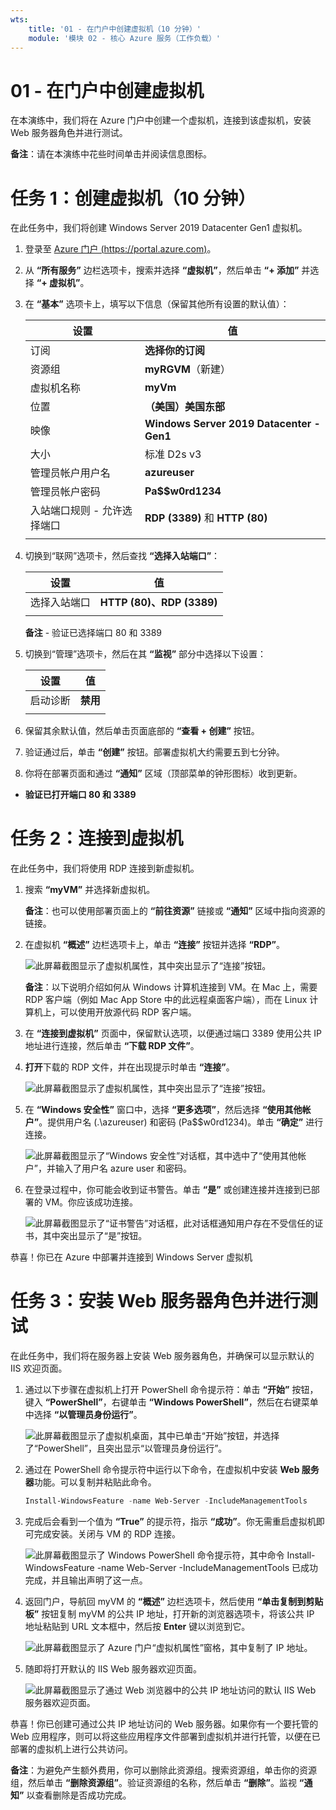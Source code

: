 ```yaml
---
wts:
    title: '01 - 在门户中创建虚拟机（10 分钟）'
    module: '模块 02 - 核心 Azure 服务（工作负载）'
---
```

# 01 - 在门户中创建虚拟机

在本演练中，我们将在 Azure 门户中创建一个虚拟机，连接到该虚拟机，安装 Web 服务器角色并进行测试。 

**备注**：请在本演练中花些时间单击并阅读信息图标。 

# 任务 1：创建虚拟机（10 分钟）

在此任务中，我们将创建 Windows Server 2019 Datacenter Gen1 虚拟机。 

1. 登录至 [Azure 门户 (https://portal.azure.com)](https://portal.azure.com?azure-portal=true)。

2. 从 **“所有服务”** 边栏选项卡，搜索并选择 **“虚拟机”**，然后单击 **“+ 添加”** 并选择 **“+ 虚拟机”**。

3. 在 **“基本”** 选项卡上，填写以下信息（保留其他所有设置的默认值）：

    | 设置 | 值 |
    |  -- | -- |
    | 订阅 | **选择你的订阅**|
    | 资源组 | **myRGVM**（新建） |
    | 虚拟机名称 | **myVm** |
    | 位置 | **（美国）美国东部**|
    | 映像 | **Windows Server 2019 Datacenter - Gen1**|
    | 大小 | 标准 D2s v3|
    | 管理员帐户用户名 | **azureuser** |
    | 管理员帐户密码 | **Pa$$w0rd1234**|
    | 入站端口规则 - 允许选择端口 | **RDP (3389)** 和 **HTTP (80)**|
    | | |

4. 切换到“联网”选项卡，然后查找 **“选择入站端口”**：

    | 设置 | 值 |
    | -- | -- |
    | 选择入站端口 | **HTTP (80)、RDP (3389)**|
    | | |

    **备注** - 验证已选择端口 80 和 3389

5. 切换到“管理”选项卡，然后在其 **“监视”** 部分中选择以下设置：

    | 设置 | 值 |
    | -- | -- |
    | 启动诊断 | **禁用**|
    | | |

6. 保留其余默认值，然后单击页面底部的 **“查看 + 创建”** 按钮。

7. 验证通过后，单击 **“创建”** 按钮。部署虚拟机大约需要五到七分钟。

8. 你将在部署页面和通过 **“通知”** 区域（顶部菜单的钟形图标）收到更新。

* **验证已打开端口 80 和 3389**

# 任务 2：连接到虚拟机

在此任务中，我们将使用 RDP 连接到新虚拟机。 

1. 搜索 **“myVM”** 并选择新虚拟机。

    **备注**：也可以使用部署页面上的 **“前往资源”** 链接或 **“通知”** 区域中指向资源的链接。

2. 在虚拟机 **“概述”** 边栏选项卡上，单击 **“连接”** 按钮并选择 **“RDP”**。

    ![此屏幕截图显示了虚拟机属性，其中突出显示了“连接”按钮。](../images/0101.png)

    **备注**：以下说明介绍如何从 Windows 计算机连接到 VM。在 Mac 上，需要 RDP 客户端（例如 Mac App Store 中的此远程桌面客户端），而在 Linux 计算机上，可以使用开放源代码 RDP 客户端。

2. 在 **“连接到虚拟机”** 页面中，保留默认选项，以便通过端口 3389 使用公共 IP 地址进行连接，然后单击 **“下载 RDP 文件”**。

3. **打开**下载的 RDP 文件，并在出现提示时单击 **“连接”**。 

    ![此屏幕截图显示了虚拟机属性，其中突出显示了“连接”按钮。](../images/0102.png)

4. 在 **“Windows 安全性”** 窗口中，选择 **“更多选项”**，然后选择 **“使用其他帐户”**。提供用户名 (.\azureuser) 和密码 (Pa$$w0rd1234)。单击 **“确定”** 进行连接。

    ![此屏幕截图显示了“Windows 安全性”对话框，其中选中了“使用其他帐户”，并输入了用户名 azure user 和密码。](../images/0103.png)

5. 在登录过程中，你可能会收到证书警告。单击 **“是”** 或创建连接并连接到已部署的 VM。你应该成功连接。

    ![此屏幕截图显示了“证书警告”对话框，此对话框通知用户存在不受信任的证书，其中突出显示了“是”按钮。](../images/0104.png)

恭喜！你已在 Azure 中部署并连接到 Windows Server 虚拟机

# 任务 3：安装 Web 服务器角色并进行测试

在此任务中，我们将在服务器上安装 Web 服务器角色，并确保可以显示默认的 IIS 欢迎页面。

1. 通过以下步骤在虚拟机上打开 PowerShell 命令提示符：单击 **“开始”** 按钮，键入 **“PowerShell”**，右键单击 **“Windows PowerShell”**，然后在右键菜单中选择 **“以管理员身份运行”**。

    ![此屏幕截图显示了虚拟机桌面，其中已单击“开始”按钮，并选择了“PowerShell”，且突出显示“以管理员身份运行”。](../images/0105.png)

2. 通过在 PowerShell 命令提示符中运行以下命令，在虚拟机中安装 **Web 服务器**功能。可以复制并粘贴此命令。

    ```PowerShell
    Install-WindowsFeature -name Web-Server -IncludeManagementTools
    ```
  
3. 完成后会看到一个值为 **“True”** 的提示符，指示 **“成功”**。你无需重启虚拟机即可完成安装。关闭与 VM 的 RDP 连接。

    ![此屏幕截图显示了 Windows PowerShell 命令提示符，其中命令 Install-WindowsFeature -name Web-Server -IncludeManagementTools 已成功完成，并且输出声明了这一点。](../images/0106.png)

4. 返回门户，导航回 myVM 的 **“概述”** 边栏选项卡，然后使用 **“单击复制到剪贴板”** 按钮复制 myVM 的公共 IP 地址，打开新的浏览器选项卡，将该公共 IP 地址粘贴到 URL 文本框中，然后按 **Enter** 键以浏览到它。

    ![此屏幕截图显示了 Azure 门户“虚拟机属性”窗格，其中复制了 IP 地址。](../images/0107.png)

5. 随即将打开默认的 IIS Web 服务器欢迎页面。

    ![此屏幕截图显示了通过 Web 浏览器中的公共 IP 地址访问的默认 IIS Web 服务器欢迎页面。](../images/0108.png)

恭喜！你已创建可通过公共 IP 地址访问的 Web 服务器。如果你有一个要托管的 Web 应用程序，则可以将这些应用程序文件部署到虚拟机并进行托管，以便在已部署的虚拟机上进行公共访问。


**备注**：为避免产生额外费用，你可以删除此资源组。搜索资源组，单击你的资源组，然后单击 **“删除资源组”**。验证资源组的名称，然后单击 **“删除”**。监视 **“通知”** 以查看删除是否成功完成。 
